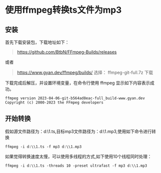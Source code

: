 # 使用ffmpeg转换ts文件为mp3

## 安装

首先下载安装包，下载地址如下：
> <https://github.com/BtbN/FFmpeg-Builds/releases>

或者

> <https://www.gyan.dev/ffmpeg/builds/>
选择： ffmpeg-git-full.7z 下载

下载完成后解压，并设置环境变量，在命令行使用 ffmpeg 显示如下内容表示成功。

```
ffmpeg version 2023-04-06-git-b564ad8eac-full_build-www.gyan.dev Copyright (c) 2000-2023 the FFmpeg developers
```

## 开始转换

假如源文件路径为：d:\\1.ts,目标mp3文件路径为：d:\\1.mp3,使用如下命令进行转换

```
ffmpeg -i d:\\1.ts -f mp3 d:\\1.mp3
```

如果觉得转换速度太慢，可以使用多线程的方式,如下使用10个线程同时处理：

```
ffmpeg -i d:\\1.ts -threads 10 -preset ultrafast -f mp3 d:\\1.mp3
```
